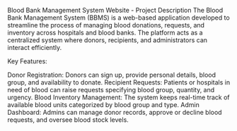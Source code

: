 Blood Bank Management System Website - Project Description
The Blood Bank Management System (BBMS) is a web-based application developed to streamline the process of managing blood donations, requests, and inventory across hospitals and blood banks. The platform acts as a centralized system where donors, recipients, and administrators can interact efficiently.

Key Features:

Donor Registration: Donors can sign up, provide personal details, blood group, and availability to donate.
Recipient Requests: Patients or hospitals in need of blood can raise requests specifying blood group, quantity, and urgency.
Blood Inventory Management: The system keeps real-time track of available blood units categorized by blood group and type.
Admin Dashboard: Admins can manage donor records, approve or decline blood requests, and oversee blood stock levels.

